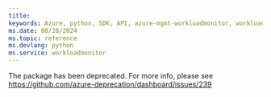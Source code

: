 ```yaml
---
title: 
keywords: Azure, python, SDK, API, azure-mgmt-workloadmonitor, workloadmonitor
ms.date: 08/28/2024
ms.topic: reference
ms.devlang: python
ms.service: workloadmonitor
---
```

The package has been deprecated. For more info, please see https://github.com/azure-deprecation/dashboard/issues/239

